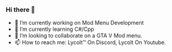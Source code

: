 ### Hi there 👋

- 🔭 I’m currently working on Mod Menu Development
- 🌱 I’m currently learning C#/Cpp
- 👯 I’m looking to collaborate on a GTA V Mod menu.
- 📫 How to reach me: Lycolt™ On Discord, Lycolt On Youtube.
